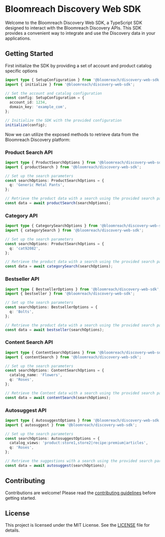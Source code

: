 # Bloomreach Discovery Web SDK

Welcome to the Bloomreach Discovery Web SDK, a TypeScript SDK designed to interact with the
Bloomreach Discovery APIs. This SDK provides a convenient way to integrate and use the Discovery
data in your applications.

## Getting Started

First initialize the SDK by providing a set of account and product catalog specific options

```typescript
import type { SetupConfiguration } from '@bloomreach/discovery-web-sdk';
import { initialize } from '@bloomreach/discovery-web-sdk';

// Set the account and catalog configuration
const config: SetupConfiguration = {
  account_id: 1234,
  domain_key: 'example_com',
};

// Initialize the SDK with the provided configuration
initialize(config);
```

Now we can utilize the exposed methods to retrieve data from the Bloomreach Discovery platform:

### Product Search API
```typescript
import type { ProductSearchOptions } from '@bloomreach/discovery-web-sdk';
import { productSearch } from '@bloomreach/discovery-web-sdk';

// Set up the search parameters
const searchOptions: ProductSearchOptions = {
  q: 'Generic Metal Pants',
};

// Retrieve the product data with a search using the provided search parameters
const data = await productSearch(searchOptions);
```

### Category API
```typescript
import type { CategorySearchOptions } from '@bloomreach/discovery-web-sdk';
import { categorySearch } from '@bloomreach/discovery-web-sdk';

// Set up the search parameters
const searchOptions: ProductSearchOptions = {
  q: 'cat92082',
};

// Retrieve the product data with a search using the provided search parameters
const data = await categorySearch(searchOptions);
```

### Bestseller API
```typescript
import type { BestsellerOptions } from '@bloomreach/discovery-web-sdk';
import { bestseller } from '@bloomreach/discovery-web-sdk';

// Set up the search parameters
const searchOptions: BestsellerOptions = {
  q: 'Bolts',
};

// Retrieve the product data with a search using the provided search parameters
const data = await bestseller(searchOptions);
```

### Content Search API
```typescript
import type { ContentSearchOptions } from '@bloomreach/discovery-web-sdk';
import { contentSearch } from '@bloomreach/discovery-web-sdk';

// Set up the search parameters
const searchOptions: ContentSearchOptions = {
  catalog_name: 'Flowers',
  q: 'Roses',
};

// Retrieve the Content data with a search using the provided search parameters
const data = await contentSearch(searchOptions);
```

### Autosuggest API
```typescript
import type { AutosuggestOptions } from '@bloomreach/discovery-web-sdk';
import { autosuggest } from '@bloomreach/discovery-web-sdk';

// Set up the search parameters
const searchOptions: AutosuggestOptions = {
  catalog_views: 'product:store1,store2|recipe:premium|articles',
  q: 'Roses',
};

// Retrieve the suggestions with a search using the provided search parameters
const data = await autosuggest(searchOptions);
```

## Contributing

Contributions are welcome! Please read the [contributing guidelines](CONTRIBUTING.md) before getting started.

## License

This project is licensed under the MIT License. See the [LICENSE](LICENSE) file for details.
